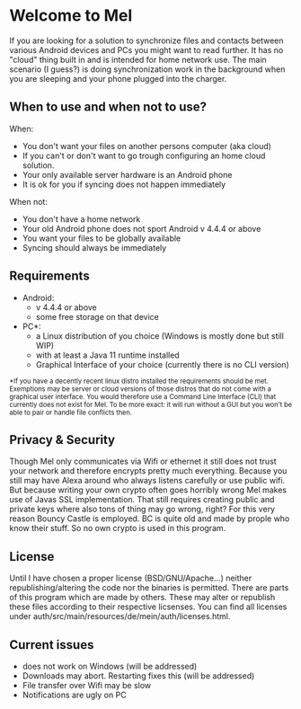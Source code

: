 # Welcome to Mel
If you are looking for a solution to synchronize files and contacts between various Android devices and PCs you might want to read further.
It has no "cloud" thing built in and is intended for home network use. 
The main scenario (I guess?) is doing synchronization work in the background when you are sleeping and your phone plugged into the charger.

## When to use and when not to use?
When:
- You don't want your files on another persons computer (aka cloud)
- If you can't or don't want to go trough configuring an home cloud solution.
- Your only available server hardware is an Android phone
- It is ok for you if syncing does not happen immediately

When not:
- You don't have a home network
- Your old Android phone does not sport Android v 4.4.4 or above
- You want your files to be globally available
- Syncing should always be immediately

## Requirements
- Android:
  - v 4.4.4 or above
  - some free storage on that device
- PC*:
  - a Linux distribution of you choice (Windows is mostly done but still WIP)
  - with at least a Java 11 runtime installed
  - Graphical Interface of your choice (currently there is no CLI version)

<sub>
*If you have a decently recent linux distro installed the requirements should be met.
Exemptions may be server or cloud versions of those distros that do not come with a graphical user interface.
You would therefore use a Command Line Interface (CLI) that currently does not exist for Mel.
To be more exact: it will run without a GUI but you won't be able to pair or handle file conflicts then.
</sub>

## Privacy & Security
Though Mel only communicates via Wifi or ethernet it still does not trust your network and therefore encrypts pretty much everything.
Because you still may have Alexa around who always listens carefully or use public wifi.
But because writing your own crypto often goes horribly wrong Mel makes use of Javas SSL implementation.
That still requires creating public and private keys where also tons of thing may go wrong, right?
For this very reason Bouncy Castle is employed. BC is quite old and made by prople who know their stuff.
So no own crypto is used in this program.


## License
Until I have chosen a proper license (BSD/GNU/Apache...) neither republishing/altering the code nor the binaries is permitted.
There are parts of this program which are made by others. These may alter or republish these files according to their respective licsenses.
You can find all licenses under auth/src/main/resources/de/mein/auth/licenses.html.

## Current issues
- does not work on Windows (will be addressed)
- Downloads may abort. Restarting fixes this (will be addressed)
- File transfer over Wifi may be slow
- Notifications are ugly on PC
